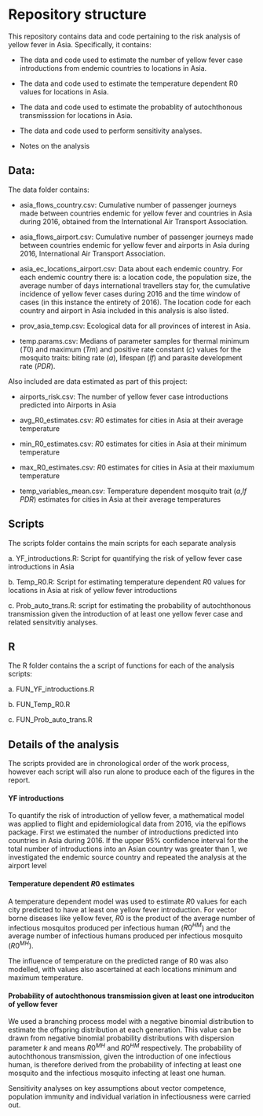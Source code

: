 
# Repository structure

This repository contains data and code pertaining to the risk analysis of yellow fever in Asia. 
Specifically, it contains: 

* The data and code used to estimate the number of yellow fever case introductions from endemic countries 
to locations in Asia. 

* The data and code used to estimate the temperature dependent R0 values for locations in Asia.

* The data and code used to estimate the probablity of autochthonous transmisssion for locations in Asia. 

* The data and code used to perform sensitivity analyses. 

* Notes on the analysis 


## Data: 

The data folder contains: 

* asia_flows_country.csv: Cumulative number of passenger journeys made between countries endemic for yellow fever and countries in Asia during 2016, obtained from the International Air Transport Association.

* asia_flows_airport.csv: Cumulative number of passenger journeys made between countries endemic for yellow fever 
and airports in Asia during 2016, International Air Transport Association.

* asia_ec_locations_airport.csv: Data about each endemic country. For each endemic country there is: 
a location code, the population size, the average number of days international travellers stay for, the cumulative incidence of yellow 
fever cases during 2016 and the time window of cases (in this instance the entirety of 2016). The location code for 
each country and airport in Asia included in this analysis is also listed. 

* prov_asia_temp.csv: Ecological data for all provinces of interest in Asia. 

* temp.params.csv: Medians of parameter samples for thermal minimum ($T0$) and maximum ($Tm$) and 
positive rate constant ($c$) values for the mosquito traits: biting rate ($a$), lifespan ($lf$) and 
parasite development rate ($PDR$). 


Also included are data estimated as part of this project: 

* airports_risk.csv: The number of yellow fever case introductions predicted into Airports in Asia 

* avg_R0_estimates.csv: $R0$ estimates for cities in Asia at their average temperature 

* min_R0_estimates.csv: $R0$ estimates for cities in Asia at their minimum temperature 

* max_R0_estimates.csv: $R0$ estimates for cities in Asia at their maxiumum temperature 

* temp_variables_mean.csv: Temperature dependent mosquito trait ($a$,$lf$ $PDR$) estimates for cities in Asia at
their average temperatures


## Scripts
The scripts folder contains the main scripts for each separate analysis

a. YF_introductions.R: Script for quantifying the risk of yellow fever case introductions in Asia

b. Temp_R0.R: Script for estimating temperature dependent $R0$ values for locations in Asia 
at risk of yellow fever introductions 

c. Prob_auto_trans.R: script for estimating the probability of autochthonous transmission 
given the introduction of at least one yellow fever case and related sensitvitiy analyses. 


## R 


The R folder contains the a script of functions for each of the analysis scripts: 

a. FUN_YF_introductions.R

b. FUN_Temp_R0.R

c. FUN_Prob_auto_trans.R


## Details of the analysis 

The scripts provided are in chronological order of the work process, however each script will also run alone to produce each of the figures in the report. 


#### YF introductions

To quantify the risk of introduction of yellow fever, a mathematical model was applied to flight and epidemiological data from 2016, via the epiflows package. First we estimated the number of introductions predicted into countries in Asia during 2016. If the upper 95% confidence interval for the total number of introductions into an Asian country was greater than 1, we investigated the endemic source country and repeated the analysis at the airport level

#### Temperature dependent $R0$ estimates 

A temperature dependent model was used to estimate $R0$ values for each city predicted to have at least one yellow fever introduction. For vector borne diseases like yellow fever, $R0$ is the product of the average number of infectious mosquitos produced per infectious human ($R0^{HM}$) and the average number of infectious humans produced per infectious mosquito ($R0^{MH}$). 

The influence of temperature on the predicted range of R0 was also modelled, with values also ascertained at each locations minimum and maximum temperature.

#### Probability of autochthonous transmission given at least one introduciton of yellow fever

We used a branching process model with a negative binomial distribution to estimate the offspring distribution at each generation.
This value can be drawn from negative binomial probability distributions with dispersion parameter $k$ and means $R0^{MH}$ and $R0^{HM}$ respectively.  The probability of autochthonous transmission, given the introduction of one infectious human, is therefore derived from the probability of infecting at least one mosquito and the infectious mosquito infecting at least one human.  

Sensitivity analyses on key assumptions about vector competence, population immunity and individual variation in infectiousness were carried out. 
